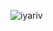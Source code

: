 ![iyariv](https://github.com/iyarivky/iyarivky/assets/101973571/5e5cf1c8-afcf-44e1-aaf2-8ce80b78a7d7)
